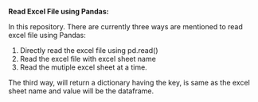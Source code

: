 **Read Excel File using Pandas:**

In this repository. There are currently three ways are mentioned to read excel file using Pandas:

1) Directly read the excel file using pd.read()
2) Read the excel file with excel sheet name
3) Read the mutiple excel sheet at a time.

The third way, will return a dictionary having the key, is same as the excel sheet name and value will be the dataframe.
